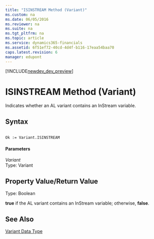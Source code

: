 ```yaml
---
title: "ISINSTREAM Method (Variant)"
ms.custom: na
ms.date: 06/05/2016
ms.reviewer: na
ms.suite: na
ms.tgt_pltfrm: na
ms.topic: article
ms.service: dynamics365-financials
ms.assetid: 6f51ef72-40cd-4d4f-b116-17eaa54baa70
caps.latest.revision: 6
manager: edupont
---
```


[!INCLUDE[newdev_dev_preview](../includes/newdev_dev_preview.md)]

# ISINSTREAM Method (Variant)
Indicates whether an AL variant contains an InStream variable.  
  
## Syntax  
  
```  
  
Ok := Variant.ISINSTREAM  
```  
  
#### Parameters  
 *Variant*  
 Type: Variant  
  
## Property Value/Return Value  
 Type: Boolean  
  
 **true** if the AL variant contains an InStream variable; otherwise, **false**.  
  
## See Also  
 [Variant Data Type](../datatypes/devenv-Variant-Data-Type.md)